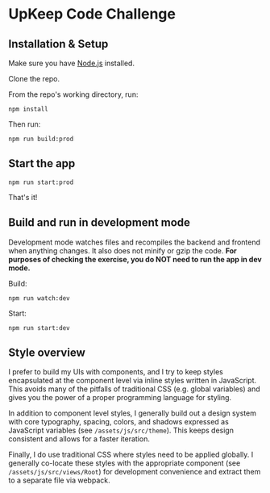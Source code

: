 # UpKeep Code Challenge

## Installation & Setup
Make sure you have [Node.js](https://nodejs.org/en/download/) installed.

Clone the repo.

From the repo's working directory, run:


    npm install

Then run:

    npm run build:prod

## Start the app

    npm run start:prod


That's it!

## Build and run in development mode
Development mode watches files and recompiles the backend and frontend when anything changes.  It also does not minify or gzip the code.  **For purposes of checking the exercise, you do NOT need to run the app in dev mode.**

Build:

    npm run watch:dev

Start:

    npm run start:dev

## Style overview
I prefer to build my UIs with components, and I try to keep styles encapsulated at the component level via inline styles written in JavaScript.  This avoids many of the pitfalls of traditional CSS (e.g. global variables) and gives you the power of a proper programming language for styling.

In addition to component level styles, I generally build out a design system with core typography, spacing, colors, and shadows expressed as JavaScript variables (see `/assets/js/src/theme`).  This keeps design consistent and allows for a faster iteration.

Finally, I do use traditional CSS where styles need to be applied globally.  I generally co-locate these styles with the appropriate component (see `/assets/js/src/views/Root`) for development convenience and extract them to a separate file via webpack.
